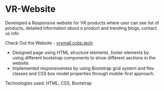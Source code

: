 # VR-Website
Developed a Responsive website for VR products where user can see list of products, detailed information about a product and trending blogs, contact us info

Check Out the Website - <a href="https://vrxmall.ccbp.tech/">vrxmall.ccbp.tech</a>

- Designed page using HTML structure elements ,footer elements by using different bootstrap components to show different sections in the website.
- Implemented responsiveness by using Bootstrap grid system and flex classes and CSS box model properties through mobile-first approach.

Technologies used: HTML, CSS, Bootstrap
